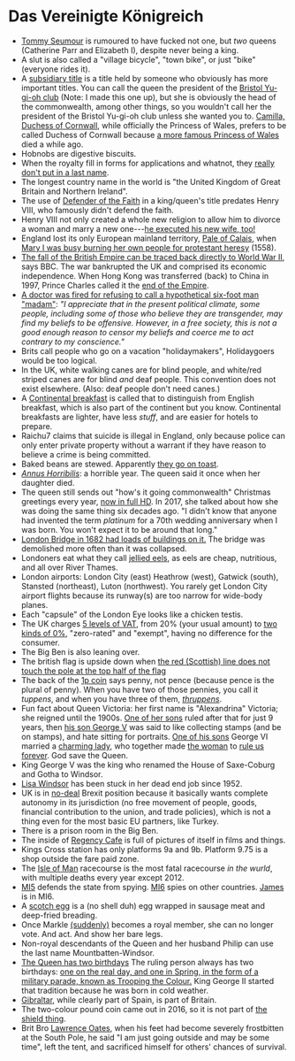 # Das Vereinigte Königreich

- [Tommy Seumour](https://en.wikipedia.org/wiki/Thomas_Seymour,_1st_Baron_Seymour_of_Sudeley) is rumoured to have fucked not one, but *two* queens (Catherine Parr and Elizabeth I), despite never being a king.
- A slut is also called a "village bicycle", "town bike", or just "bike" (everyone rides it).
- A [subsidiary title](https://en.wikipedia.org/wiki/Subsidiary_title) is a title held by someone who obviously has more important titles. You can call the queen the president of the [Bristol Yu-gi-oh club](https://www.facebook.com/groups/188069861246792/) (Note: I made this one up), but she is obviously the head of the commonwealth, among other things, so you wouldn't call her the president of the Bristol Yu-gi-oh club unless she wanted you to. [Camilla, Duchess of Cornwall](https://en.wikipedia.org/wiki/Camilla,_Duchess_of_Cornwall), while officially the Princess of Wales, prefers to be called Duchess of Cornwall because [a more famous Princess of Wales](https://en.wikipedia.org/wiki/Diana,_Princess_of_Wales) died a while ago.
- Hobnobs are digestive biscuits.
- When the royalty fill in forms for applications and whatnot, they [really don't put in a last name](https://twitter.com/CBCAlerts/status/991288343907454976/photo/1).
- The longest country name in the world is "the United Kingdom of Great Britain and Northern Ireland".
- The use of [Defender of the Faith](https://en.wikipedia.org/wiki/Defender_of_the_Faith) in a king/queen's title predates Henry VIII, who famously didn't defend the faith.
- Henry VIII not only created a whole new religion to allow him to divorce a woman and marry a new one---[he executed his new wife, too!](https://www.youtube.com/watch?v=B3VHd2D-SLM)
- England lost its only European mainland territory, [Pale of Calais](https://en.wikipedia.org/wiki/Pale_of_Calais), when [Mary I was busy burning her own people for protestant heresy](https://en.wikipedia.org/wiki/Siege_of_Calais_%281558%29) (1558).
- [The fall of the British Empire can be traced back directly to World War II](https://www.theweek.co.uk/history/93820/british-empire-how-big-was-it-and-why-did-it-collapse), says BBC. The war bankrupted the UK and comprised its economic independence. When Hong Kong was transferred (back) to China in 1997, Prince Charles called it the [end of the Empire](https://www.washingtonpost.com/news/worldviews/wp/2015/09/08/map-the-rise-and-fall-of-the-british-empire/).
- [A doctor was fired for refusing to call a hypothetical six-foot man "madam"](https://nationalpost.com/news/world/u-k-doctor-fired-after-refusing-to-refer-to-theoretical-six-foot-tall-bearded-man-as-madam-sues-government): _"I appreciate that in the present political climate, some people, including some of those who believe they are transgender, may find my beliefs to be offensive. However, in a free society, this is not a good enough reason to censor my beliefs and coerce me to act contrary to my conscience."_
- Brits call people who go on a vacation "holidaymakers", Holidaygoers would be too logical.
- In the UK, white walking canes are for blind people, and white/red striped canes are for blind _and_ deaf people. This convention does not exist elsewhere. (Also: deaf people don't need canes.)
- A [Continental breakfast](http://www.wisegeek.org/what-is-a-continental-breakfast.htm#didyouknowout) is called that to distinguish from English breakfast, which is also part of the continent but you know. Continental breakfasts are lighter, have less _stuff_, and are easier for hotels to prepare.
- Raichu7 claims that suicide is illegal in England, only because police can only enter private property without a warrant if they have reason to believe a crime is being committed.
- Baked beans are stewed. Apparently [they go on toast](https://en.wikipedia.org/wiki/Full_breakfast#England).
- [_Annus Horribilis_](https://en.wikipedia.org/wiki/Annus_horribilis): a horrible year. The queen said it once when her daughter died.
- The queen still sends out "how's it going commonwealth" Christmas greetings every year, [now in full HD](https://www.youtube.com/watch?v=IjTBcqpl2kc). In 2017, she talked about how she was doing the same thing six decades ago. "I didn't know that anyone had invented the term _platinum_ for a 70th wedding anniversary when I was born. You won't expect it to be around that long."
- [London Bridge in 1682 had loads of buildings on it.](https://en.wikipedia.org/wiki/London_Bridge) The bridge was demolished more often than it was collapsed.
- Londoners eat what they call [jellied eels](https://en.wikipedia.org/wiki/Jellied_eels), as eels are cheap, nutritious, and all over River Thames.
- London airports: London City (east) Heathrow (west), Gatwick (south), Stansted (northeast), Luton (northwest). You rarely get London City airport flights because its runway(s) are too narrow for wide-body planes.
- Each "capsule" of the London Eye looks like a chicken testis.
- The UK charges [5 levels of VAT](https://en.wikipedia.org/wiki/Value-added_tax_in_the_United_Kingdom), from 20% (your usual amount) to [two kinds of 0%](http://www.taxpolicycenter.org/briefing-book/what-difference-between-zero-rating-and-exempting-good-vat), "zero-rated" and "exempt", having no difference for the consumer.
- The Big Ben is also leaning over.
- The british flag is upside down when [the red (Scottish) line does not touch the pole at the top half of the flag](https://www.google.ca/search?q=british+flag+upside+down)
- The back of the [1p coin](https://en.wikipedia.org/wiki/Coins_of_the_pound_sterling) says penny, not pence (because pence is the plural of penny). When you have two of those pennies, you call it _tuppens_, and when you have three of them, [_thruppens_](https://en.wikipedia.org/wiki/Threepence_%28British_coin%29).
- Fun fact about Queen Victoria: her first name is "Alexandrina" Victoria; she reigned until the 1900s. [One of her sons](https://en.wikipedia.org/wiki/Edward_VII) ruled after that for just 9 years, then [his son George V](https://en.wikipedia.org/wiki/George_V) was said to like collecting stamps (and be on stamps), and hate sitting for portraits. [One of his sons](https://en.wikipedia.org/wiki/George_VI) George VI married a [charming lady](https://en.wikipedia.org/wiki/Queen_Elizabeth_The_Queen_Mother), who together made [the woman](https://en.wikipedia.org/wiki/Elizabeth_II) to [rule us forever](https://en.wikipedia.org/wiki/List_of_current_state_leaders_by_date_of_assumption_of_office). God save the Queen.
- King George V was the king who renamed the House of Saxe-Coburg and Gotha to Windsor.
- [Lisa Windsor](https://en.wikipedia.org/wiki/Elizabeth_II) has been stuck in her dead end job since 1952.
- UK is in [no-deal](https://www.youtube.com/watch?v=agZ0xISi40E) Brexit position because it basically wants complete autonomy in its jurisdiction (no free movement of people, goods, financial contribution to the union, and trade policies), which is not a thing even for the most basic EU partners, like Turkey.
- There is a prison room in the Big Ben.
- The inside of [Regency Cafe](https://en.wikipedia.org/wiki/Regency_Caf%C3%A9) is full of pictures of itself in films and things.
- Kings Cross station has only platforms 9a and 9b. Platform 9.75 is a shop outside the fare paid zone.
- The [Isle of Man](https://en.m.wikipedia.org/wiki/List_of_Snaefell_Mountain_Course_fatalities) racecourse is the most fatal racecourse _in the wurld_, with multiple deaths every year except 2012.
- [MI5](https://en.wikipedia.org/wiki/MI5) defends the state from spying. [MI6](https://en.wikipedia.org/wiki/Secret_Intelligence_Service) spies on other countries. [James](https://en.wikipedia.org/wiki/James_Bond) is in MI6.
- A [scotch egg](https://en.wikipedia.org/wiki/Scotch_egg) is a (no shell duh) egg wrapped in sausage meat and deep-fried breading.
- Once Markle [(suddenly)](https://www.youtube.com/watch?v=fC8SRkGlHzk) becomes a royal member, she can no longer vote. And act. And show her bare legs.
- Non-royal descendants of the Queen and her husband Philip can use the last name Mountbatten-Windsor.
- [The Queen has two birthdays](http://www.telegraph.co.uk/news/0/why-does-the-queen-have-two-birthdays/) The ruling person always has two birthdays: [one on the real day, and one in Spring, in the form of a military parade, known as Trooping the Colour.](http://www.telegraph.co.uk/news/0/why-does-the-queen-have-two-birthdays/) King George II started that tradition because he was born in cold weather.
- [Gibraltar](https://www.google.ca/maps/place/Gibraltar/@36.1354446,-5.3472065,14z/data=!4m5!3m4!1s0xd0cbf762714be35:0x384e25263600870f!8m2!3d36.140751!4d-5.353585), while clearly part of Spain, is part of Britain.
- The two-colour pound coin came out in 2016, so it is not part of [the shield thing](https://en.wikipedia.org/wiki/Coins_of_the_pound_sterling#Royal_Shield_reverse).
- Brit Bro [Lawrence Oates](https://en.wikipedia.org/wiki/Lawrence_Oates), when his feet had become severely frostbitten at the South Pole, he said "I am just going outside and may be some time", left the tent, and sacrificed himself for others' chances of survival.
